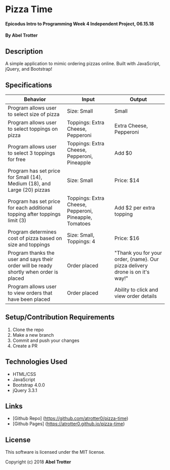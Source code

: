 # Pizza Time

#### Epicodus Intro to Programming Week 4 Independent Project, 06.15.18

#### By Abel Trotter

## Description

A simple application to mimic ordering pizzas online. Built with JavaScript, jQuery, and Bootstrap!

## Specifications

| Behavior | Input | Output |
|----------|-------|--------|
| Program allows user to select size of pizza | Size: Small | Small |
| Program allows user to select toppings on pizza | Toppings: Extra Cheese, Pepperoni | Extra Cheese, Pepperoni  |
| Program allows user to select 3 toppings for free | Toppings: Extra Cheese, Pepperoni, Pineapple | Add $0 |
| Program has set price for Small (14), Medium (18), and Large (20) pizzas | Size: Small | Price: $14 |
| Program has set price for each additional topping after toppings limit (3) | Toppings: Extra Cheese, Pepperoni, Pineapple, Tomatoes | Add $2 per extra topping |
| Program determines cost of pizza based on size and toppings | Size: Small, Toppings: 4 | Price: $16 |
| Program thanks the user and says their order will be ready shortly when order is placed | Order placed | "Thank you for your order, {name}. Our pizza delivery drone is on it's way!" |
| Program allows user to view orders that have been placed | Order placed | Ability to click and view order details |

## Setup/Contribution Requirements

1. Clone the repo
1. Make a new branch
1. Commit and push your changes
1. Create a PR

## Technologies Used

* HTML/CSS
* JavaScript
* Bootstrap 4.0.0
* jQuery 3.3.1

## Links

* [Github Repo] (https://github.com/atrotter0/pizza-time)
* [Github Pages] (https://atrotter0.github.io/pizza-time)

## License

This software is licensed under the MIT license.

Copyright (c) 2018 **Abel Trotter**